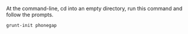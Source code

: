At the command-line, cd into an empty directory, run this command and follow the prompts.

    grunt-init phonegap
